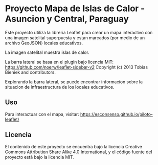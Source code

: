 # Proyecto Mapa de Islas de Calor - Asuncion y Central, Paraguay

Este proyecto utiliza la libreria Leaflet para crear un mapa interactivo con una imagen satelital superpuesta y estan marcados (por medio de un archivo GeoJSON) locales educativos.

La imagen satelital muestra islas de calor.

La barra lateral se basa en el plugin bajo licencia MIT: https://github.com/noerw/leaflet-sidebar-v2
Copyright (c) 2013 Tobias Bieniek and contributors.

Explorando la barra lateral, se puede encontrar informacion sobre la situacion de infraestructura de los locales educativos.

## Uso

Para interactuar con el mapa, visitar: https://esconsenso.github.io/piloto-leaflet/

## Licencia

El contenido de este proyecto se encuentra bajo la licencia 
Creative Commons Attribution Share Alike 4.0 International, y el código fuente del proyecto está bajo la licencia MIT.



